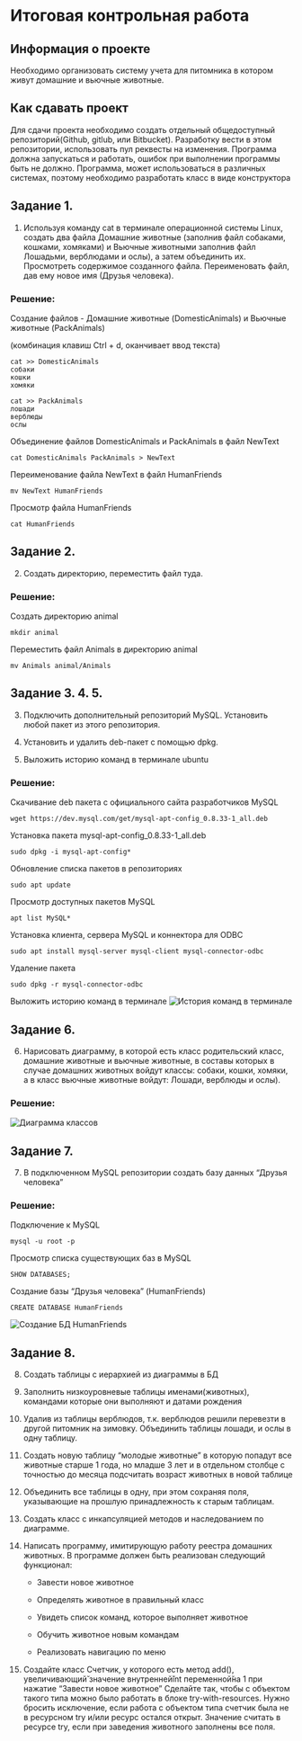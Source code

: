 # Итоговая контрольная работа
## Информация о проекте
Необходимо организовать систему учета для питомника в котором живут
домашние и вьючные животные.
## Как сдавать проект
Для сдачи проекта необходимо создать отдельный общедоступный
репозиторий(Github, gitlub, или Bitbucket). Разработку вести в этом
репозитории, использовать пул реквесты на изменения. Программа должна
запускаться и работать, ошибок при выполнении программы быть не должно.
Программа, может использоваться в различных системах, поэтому необходимо
разработать класс в виде конструктора
## Задание 1.

1. Используя команду cat в терминале операционной системы Linux, создать
два файла Домашние животные (заполнив файл собаками, кошками,
хомяками) и Вьючные животными заполнив файл Лошадьми, верблюдами и
ослы), а затем объединить их. Просмотреть содержимое созданного файла.
Переименовать файл, дав ему новое имя (Друзья человека).

### Решение:
Создание файлов - Домашние животные (DomesticAnimals) и Вьючные животные (PackAnimals)

(комбинация клавиш Ctrl + d, оканчивает ввод текста)
```
cat >> DomesticAnimals
собаки
кошки
хомяки
```

```
cat >> PackAnimals
лошади
верблюды
ослы
```

Объединение файлов DomesticAnimals и PackAnimals в файл NewText
```
cat DomesticAnimals PackAnimals > NewText
```

Переименование файла NewText в файл HumanFriends
```
mv NewText HumanFriends
```

Просмотр файла HumanFriends
```
cat HumanFriends
```

## Задание 2.
2. Создать директорию, переместить файл туда.

### Решение:
Создать директорию animal

```
mkdir animal
```

Переместить файл Animals в директорию animal
```
mv Animals animal/Animals
```

## Задание 3. 4. 5.
3. Подключить дополнительный репозиторий MySQL. Установить любой пакет
из этого репозитория.

4. Установить и удалить deb-пакет с помощью dpkg.

5. Выложить историю команд в терминале ubuntu

### Решение:

Скачивание deb пакета с официального сайта разработчиков MySQL
```
wget https://dev.mysql.com/get/mysql-apt-config_0.8.33-1_all.deb
```

Установка пакета mysql-apt-config_0.8.33-1_all.deb
```
sudo dpkg -i mysql-apt-config*
```

Обновление списка пакетов в репозиториях
```
sudo apt update
```

Просмотр доступных пакетов MySQL
```
apt list MySQL*
```

Установка клиента, сервера MySQL и коннектора для ODBC
```
sudo apt install mysql-server mysql-client mysql-connector-odbc
```

Удаление пакета 
```
sudo dpkg -r mysql-connector-odbc
```

Выложить историю команд в терминале
![История команд в терминале](Scr/CMDHistory.png)


## Задание 6.
6. Нарисовать диаграмму, в которой есть класс родительский класс, домашние
животные и вьючные животные, в составы которых в случае домашних
животных войдут классы: собаки, кошки, хомяки, а в класс вьючные животные
войдут: Лошади, верблюды и ослы).

### Решение:
![Диаграмма классов](Scr/ClassDiagram.drawio.png)


## Задание 7.
7. В подключенном MySQL репозитории создать базу данных “Друзья человека”

### Решение:

Подключение к MySQL
```
mysql -u root -p
```

Просмотр списка существующих баз в MySQL
```
SHOW DATABASES;
```

Создание базы “Друзья человека” (HumanFriends)
```
CREATE DATABASE HumanFriends
```

![Создание БД HumanFriends](Scr/CMDmysqlCreateDB.png)

## Задание 8.
8. Создать таблицы с иерархией из диаграммы в БД

10. Заполнить низкоуровневые таблицы именами(животных), командами
которые они выполняют и датами рождения

11. Удалив из таблицы верблюдов, т.к. верблюдов решили перевезти в другой
питомник на зимовку. Объединить таблицы лошади, и ослы в одну таблицу.

12. Создать новую таблицу “молодые животные” в которую попадут все
животные старше 1 года, но младше 3 лет и в отдельном столбце с точностью
до месяца подсчитать возраст животных в новой таблице

13. Объединить все таблицы в одну, при этом сохраняя поля, указывающие на
прошлую принадлежность к старым таблицам.

14. Создать класс с инкапсуляцией методов и наследованием по диаграмме.

15. Написать программу, имитирующую работу реестра домашних животных.
В программе должен быть реализован следующий функционал:

    - Завести новое животное

    - Определять животное в правильный класс

    - Увидеть список команд, которое выполняет животное

    - Обучить животное новым командам

    - Реализовать навигацию по меню

16. Создайте класс Счетчик, у которого есть метод add(), увеличивающий̆
значение внутренней̆int переменной̆на 1 при нажатие “Завести новое
животное” Сделайте так, чтобы с объектом такого типа можно было работать в
блоке try-with-resources. Нужно бросить исключение, если работа с объектом
типа счетчик была не в ресурсном try и/или ресурс остался открыт. Значение
считать в ресурсе try, если при заведения животного заполнены все поля.
